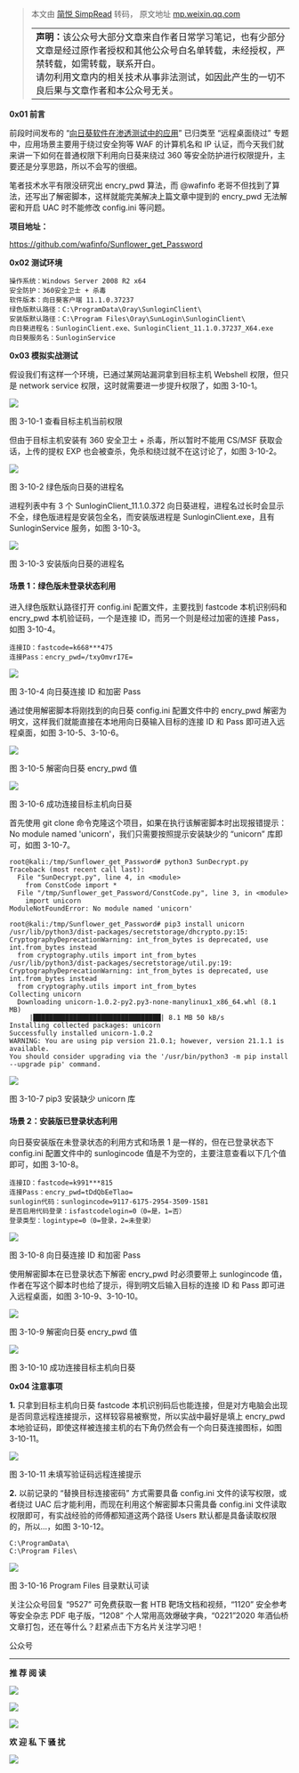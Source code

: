 > 本文由 [简悦 SimpRead](http://ksria.com/simpread/) 转码， 原文地址 [mp.weixin.qq.com](https://mp.weixin.qq.com/s/fqUg2VoIQ-aI13k07K3FJA)<table><tbody><tr><td width="557" valign="top" height="62"><section><strong>声明：</strong>该公众号大部分文章来自作者日常学习笔记，也有少部分文章是经过原作者授权和其他公众号白名单转载，未经授权，严禁转载，如需转载，联系开白。</section><section>请勿利用文章内的相关技术从事非法测试，如因此产生的一切不良后果与文章作者和本公众号无关。</section></td></tr></tbody></table>

**0x01 前言**

前段时间发布的 “[向日葵软件在渗透测试中的应用](http://mp.weixin.qq.com/s?__biz=Mzg4NTUwMzM1Ng==&mid=2247486900&idx=1&sn=a766fc39f5536f1f65e8c3f05c5bc134&chksm=cfa6a9a7f8d120b11cfb844f41a0470fdbf93fc0a0f4034d21efcf8c8765ab0e0221affbac58&scene=21#wechat_redirect)” 已归类至 “远程桌面绕过” 专题中，应用场景主要用于绕过安全狗等 WAF 的计算机名和 IP 认证，而今天我们就来讲一下如何在普通权限下利用向日葵来绕过 360 等安全防护进行权限提升，主要还是分享思路，所以不会写的很细。

笔者技术水平有限没研究出 encry_pwd 算法，而 @wafinfo 老哥不但找到了算法，还写出了解密脚本，这样就能完美解决上篇文章中提到的 encry_pwd 无法解密和开启 UAC 时不能修改 config.ini 等问题。

**项目地址：**

https://github.com/wafinfo/Sunflower_get_Password

**0x02 测试环境**

```
操作系统：Windows Server 2008 R2 x64
安全防护：360安全卫士 + 杀毒
软件版本：向日葵客户端 11.1.0.37237
绿色版默认路径：C:\ProgramData\Oray\SunloginClient\
安装版默认路径：C:\Program Files\Oray\SunLogin\SunloginClient\
向日葵进程名：SunloginClient.exe、SunloginClient_11.1.0.37237_X64.exe
向日葵服务名：SunloginService
```

**0x03 模拟实战测试**

假设我们有这样一个环境，已通过某网站漏洞拿到目标主机 Webshell 权限，但只是 network service 权限，这时就需要进一步提升权限了，如图 3-10-1。  

![](https://mmbiz.qpic.cn/mmbiz_png/XOPdGZ2MYOeFFYRI0MBFIwibcPYV9GD20clIWkVEBAQMpQxdWwcpaSB1YTYqUBw3llg2n6jkTJqOaDCvkrcUJoA/640?wx_fmt=png)

图 3-10-1 查看目标主机当前权限

但由于目标主机安装有 360 安全卫士 + 杀毒，所以暂时不能用 CS/MSF 获取会话，上传的提权 EXP 也会被查杀，免杀和绕过就不在这讨论了，如图 3-10-2。

![](https://mmbiz.qpic.cn/mmbiz_png/XOPdGZ2MYOeFFYRI0MBFIwibcPYV9GD205IPO4SWIstn0bsl1JgURAPFicibReNiaOQUmFOhX353Pad3CRsNoA1DKw/640?wx_fmt=png)

图 3-10-2 绿色版向日葵的进程名

进程列表中有 3 个 SunloginClient_11.1.0.372 向日葵进程，进程名过长时会显示不全，绿色版进程是安装包全名，而安装版进程是 SunloginClient.exe，且有 SunloginService 服务，如图 3-10-3。

![](https://mmbiz.qpic.cn/mmbiz_png/XOPdGZ2MYOeFFYRI0MBFIwibcPYV9GD20okJ6AHialam0RBicR7dBhaSGy2pia3gwiaFjAXNBAEIU8k2s8cfGXCAmAQ/640?wx_fmt=png)

图 3-10-3 安装版向日葵的进程名

#### 场景 1：绿色版未登录状态利用

进入绿色版默认路径打开 config.ini 配置文件，主要找到 fastcode 本机识别码和 encry_pwd 本机验证码，一个是连接 ID，而另一个则是经过加密的连接 Pass，如图 3-10-4。

```
连接ID：fastcode=k668***475
连接Pass：encry_pwd=/txyOmvrI7E=
```

![](https://mmbiz.qpic.cn/mmbiz_png/XOPdGZ2MYOeFFYRI0MBFIwibcPYV9GD20BEI7DoupBhTICw4DqMUy2SrNocqlSjaUCwK0uKkdPQv4WLTFRWz4Eg/640?wx_fmt=png)

图 3-10-4 向日葵连接 ID 和加密 Pass

通过使用解密脚本将刚找到的向日葵 config.ini 配置文件中的 encry_pwd 解密为明文，这样我们就能直接在本地用向日葵输入目标的连接 ID 和 Pass 即可进入远程桌面，如图 3-10-5、3-10-6。

![](https://mmbiz.qpic.cn/mmbiz_png/XOPdGZ2MYOeFFYRI0MBFIwibcPYV9GD2053ZXcGl31W8zgbK3MhORPsTQv1hRComKTO3Ijmia9hh05QQzV32sgTw/640?wx_fmt=png)

图 3-10-5 解密向日葵 encry_pwd 值

![](https://mmbiz.qpic.cn/mmbiz_png/XOPdGZ2MYOeFFYRI0MBFIwibcPYV9GD208zcNUjY3jiaQgicibusms9ZiaCic8hGicGhU63QuPD1bbLYtToxZVLaDGuUg/640?wx_fmt=png)

图 3-10-6 成功连接目标主机向日葵

首先使用 git clone 命令克隆这个项目，如果在执行该解密脚本时出现报错提示：No module named 'unicorn'，我们只需要按照提示安装缺少的 “unicorn” 库即可，如图 3-10-7。

```
root@kali:/tmp/Sunflower_get_Password# python3 SunDecrypt.py 
Traceback (most recent call last):
  File "SunDecrypt.py", line 4, in <module>
    from ConstCode import *
  File "/tmp/Sunflower_get_Password/ConstCode.py", line 3, in <module>
    import unicorn
ModuleNotFoundError: No module named 'unicorn'

root@kali:/tmp/Sunflower_get_Password# pip3 install unicorn
/usr/lib/python3/dist-packages/secretstorage/dhcrypto.py:15: CryptographyDeprecationWarning: int_from_bytes is deprecated, use int.from_bytes instead
  from cryptography.utils import int_from_bytes
/usr/lib/python3/dist-packages/secretstorage/util.py:19: CryptographyDeprecationWarning: int_from_bytes is deprecated, use int.from_bytes instead
  from cryptography.utils import int_from_bytes
Collecting unicorn
  Downloading unicorn-1.0.2-py2.py3-none-manylinux1_x86_64.whl (8.1 MB)
     |████████████████████████████████| 8.1 MB 50 kB/s 
Installing collected packages: unicorn
Successfully installed unicorn-1.0.2
WARNING: You are using pip version 21.0.1; however, version 21.1.1 is available.
You should consider upgrading via the '/usr/bin/python3 -m pip install --upgrade pip' command.
```

![](https://mmbiz.qpic.cn/mmbiz_png/XOPdGZ2MYOeFFYRI0MBFIwibcPYV9GD203RILc1PbRr0avGOBvbTLN5Y5WUNnzqnytqCSibCibt0tWCruxEBQBm5A/640?wx_fmt=png)

图 3-10-7 pip3 安装缺少 unicorn 库

#### 场景 2：安装版已登录状态利用

向日葵安装版在未登录状态的利用方式和场景 1 是一样的，但在已登录状态下 config.ini 配置文件中的 sunlogincode 值是不为空的，主要注意查看以下几个值即可，如图 3-10-8。

```
连接ID：fastcode=k991***815
连接Pass：encry_pwd=tDdQbEeTlao=
sunlogin代码：sunlogincode=9117-6175-2954-3509-1581
是否启用代码登录：isfastcodelogin=0（0=是，1=否）
登录类型：logintype=0（0=登录，2=未登录）
```

![](https://mmbiz.qpic.cn/mmbiz_png/XOPdGZ2MYOeFFYRI0MBFIwibcPYV9GD20qVwIA3QfJibsIvvJX0q9ZdaDlaEFN7kh64Y7ib3wHYM1Tyha3fDVfnqQ/640?wx_fmt=png)

图 3-10-8 向日葵连接 ID 和加密 Pass

使用解密脚本在已登录状态下解密 encry_pwd 时必须要带上 sunlogincode 值，作者在写这个脚本时也给了提示，得到明文后输入目标的连接 ID 和 Pass 即可进入远程桌面，如图 3-10-9、3-10-10。

![](https://mmbiz.qpic.cn/mmbiz_png/XOPdGZ2MYOeFFYRI0MBFIwibcPYV9GD20GDo0dpaTqljve1PDbWfotic5qInSh5oicqGHvq3pxLjf0DZ7ftQ74ibRw/640?wx_fmt=png)

图 3-10-9 解密向日葵 encry_pwd 值

![](https://mmbiz.qpic.cn/mmbiz_png/XOPdGZ2MYOeFFYRI0MBFIwibcPYV9GD20WIGC8I33CNnNF4BKlhMgLtk5YibpcGq7sEichGu6gQBkBOaDbtYzjrcA/640?wx_fmt=png)

图 3-10-10 成功连接目标主机向日葵

**0x04 注意事项**

**1.** 只拿到目标主机向日葵 fastcode 本机识别码后也能连接，但是对方电脑会出现是否同意远程连接提示，这样较容易被察觉，所以实战中最好是填上 encry_pwd 本地验证码，即使这样被连接主机的右下角仍然会有一个向日葵连接图标，如图 3-10-11。

![](https://mmbiz.qpic.cn/mmbiz_png/XOPdGZ2MYOeFFYRI0MBFIwibcPYV9GD20dJyJpqA8JwianibC4PIWWZQcN4cl64H2YQbfS9xyPYqFevvtBg8rc48A/640?wx_fmt=png)

图 3-10-11 未填写验证码远程连接提示

**2.** 以前记录的 “替换目标连接密码” 方式需要具备 config.ini 文件的读写权限，或者绕过 UAC 后才能利用，而现在利用这个解密脚本只需具备 config.ini 文件读取权限即可，有实战经验的师傅都知道这两个路径 Users 默认都是具备读取权限的，所以...，如图 3-10-12。

```
C:\ProgramData\
C:\Program Files\
```

![](https://mmbiz.qpic.cn/mmbiz_png/XOPdGZ2MYOeFFYRI0MBFIwibcPYV9GD20V9RfA201rzQ7xa9ehpgAtPsNic9v2LKkdBAqNhSZicESxXk0kyialVG8A/640?wx_fmt=png)

图 3-10-16 Program Files 目录默认可读

关注公众号回复 “9527” 可免费获取一套 HTB 靶场文档和视频，“1120” 安全参考等安全杂志 PDF 电子版，“1208” 个人常用高效爆破字典，“0221”2020 年酒仙桥文章打包，还在等什么？赶紧点击下方名片关注学习吧！

公众号

* * *

**推 荐 阅 读**

  

  

  

[![](https://mmbiz.qpic.cn/mmbiz_png/XOPdGZ2MYOf1BEGicRSpVMRDuaANDvrLcAcRDPBsTMEQ0pGhzmYrBp7pvhtHnb0sJiaBzhHIILwpLtxYnPjqKmibA/640?wx_fmt=png)](http://mp.weixin.qq.com/s?__biz=Mzg4NTUwMzM1Ng==&mid=2247487086&idx=1&sn=37fa19dd8ddad930c0d60c84e63f7892&chksm=cfa6aa7df8d1236bb49410e03a1678d69d43014893a597a6690a9a97af6eb06c93e860aa6836&scene=21#wechat_redirect)

[![](https://mmbiz.qpic.cn/mmbiz_png/XOPdGZ2MYOf1BEGicRSpVMRDuaANDvrLcIJDWu9lMmvjKulJ1TxiavKVzyum8jfLVjSYI21rq57uueQafg0LSTCA/640?wx_fmt=png)](http://mp.weixin.qq.com/s?__biz=Mzg4NTUwMzM1Ng==&mid=2247486961&idx=1&sn=d02db4cfe2bdf3027415c76d17375f50&chksm=cfa6a9e2f8d120f4c9e4d8f1a7cd50a1121253cb28cc3222595e268bd869effcbb09658221ec&scene=21#wechat_redirect)

[![](https://mmbiz.qpic.cn/mmbiz_png/XOPdGZ2MYOf8eyzKWPF5pVok5vsp74xolhlyLt6UPab7jQddW6ywSs7ibSeMAiae8TXWjHyej0rmzO5iaZCYicSgxg/640?wx_fmt=png)](http://mp.weixin.qq.com/s?__biz=Mzg4NTUwMzM1Ng==&mid=2247486327&idx=1&sn=71fc57dc96c7e3b1806993ad0a12794a&chksm=cfa6af64f8d1267259efd56edab4ad3cd43331ec53d3e029311bae1da987b2319a3cb9c0970e&scene=21#wechat_redirect)

**欢 迎 私 下 骚 扰**

  

  

![](https://mmbiz.qpic.cn/mmbiz_jpg/XOPdGZ2MYOdSMdwH23ehXbQrbUlOvt6Y0G8fqI9wh7f3J29AHLwmxjIicpxcjiaF2icmzsFu0QYcteUg93sgeWGpA/640?wx_fmt=jpeg)